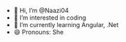 - 👋 Hi, I’m @Naazi04
- 👀 I’m interested in coding
- 🌱 I’m currently learning Angular, .Net
- 😄 Pronouns: She


<!---
Naazi04/Naazi04 is a ✨ special ✨ repository because its `README.md` (this file) appears on your GitHub profile.
You can click the Preview link to take a look at your changes.
--->
